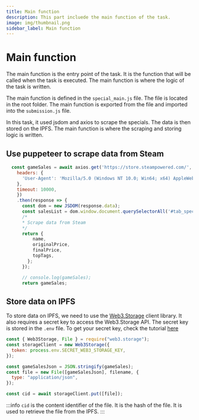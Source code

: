 ```yaml
---
title: Main function
description: This part incluede the main function of the task.
image: img/thumbnail.png
sidebar_label: Main function
---
```


# Main function

The main function is the entry point of the task. It is the function that will be called when the task is executed. The main function is where the logic of the task is written.

The main function is defined in the `special_main.js` file. The file is located in the root folder. The main function is exported from the file and imported into the `submission.js` file.

In this task, it used jsdom and axios to scrape the specials. The data is then stored on the IPFS. The main function is where the scraping and storing logic is written.

## Use puppeteer to scrape data from Steam

```js
  const gameSales = await axios.get('https://store.steampowered.com/', {
    headers: {
      'User-Agent': 'Mozilla/5.0 (Windows NT 10.0; Win64; x64) AppleWebKit/537.36 (KHTML, like Gecko) Chrome/89.0.4389.82 Safari/537.36',
    },
    timeout: 10000,
    })
    .then(response => {
      const dom = new JSDOM(response.data);
      const salesList = dom.window.document.querySelectorAll('#tab_specials_content .tab_item');
      /*
      * Scrape data from Steam
      */
      return {
          name,
          originalPrice,
          finalPrice,
          topTags,
        };
      });

      // console.log(gameSales);
      return gameSales;
```

## Store data on IPFS

To store data on IPFS, we need to use the [Web3.Storage](https://web3.storage/) client library. It also requires a secret key to access the Web3.Storage API. The secret key is stored in the `.env` file. To get your secret key, check the tutorial <a href="https://blog.koii.network/Introduce-web3-storage/" target="_blank">here</a>

```js
const { Web3Storage, File } = require("web3.storage");
const storageClient = new Web3Storage({
  token: process.env.SECRET_WEB3_STORAGE_KEY,
});

const gameSalesJson = JSON.stringify(gameSales);
const file = new File([gameSalesJson], filename, {
  type: "application/json",
});

const cid = await storageClient.put([file]);
```

:::info
`cid` is the content identifier of the file. It is the hash of the file. It is used to retrieve the file from the IPFS.
:::
